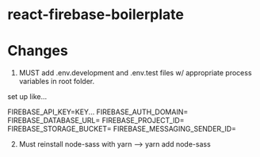 # react-firebase-boilerplate

# Changes
1) MUST add .env.development and .env.test files w/ appropriate process variables in root folder.

set up like...

  FIREBASE_API_KEY=KEY...
  FIREBASE_AUTH_DOMAIN=
  FIREBASE_DATABASE_URL=
  FIREBASE_PROJECT_ID=
  FIREBASE_STORAGE_BUCKET=
  FIREBASE_MESSAGING_SENDER_ID=

2) Must reinstall node-sass with yarn ––> yarn add node-sass
